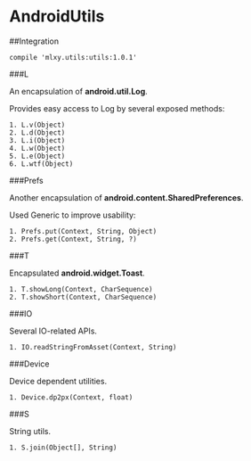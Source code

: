 # AndroidUtils

##Integration

    compile 'mlxy.utils:utils:1.0.1'

###L

An encapsulation of **android.util.Log**.

Provides easy access to Log by several exposed methods:

	1. L.v(Object)
	2. L.d(Object)
	3. L.i(Object)
	4. L.w(Object)
	5. L.e(Object)
	6. L.wtf(Object)

###Prefs

Another encapsulation of **android.content.SharedPreferences**.

Used Generic to improve usability:

	1. Prefs.put(Context, String, Object)
	2. Prefs.get(Context, String, ?)

###T

Encapsulated **android.widget.Toast**.

	1. T.showLong(Context, CharSequence)
	2. T.showShort(Context, CharSequence)
	
###IO

Several IO-related APIs.

    1. IO.readStringFromAsset(Context, String)
    
###Device

Device dependent utilities.

    1. Device.dp2px(Context, float)
    
###S

String utils.

    1. S.join(Object[], String)
    
